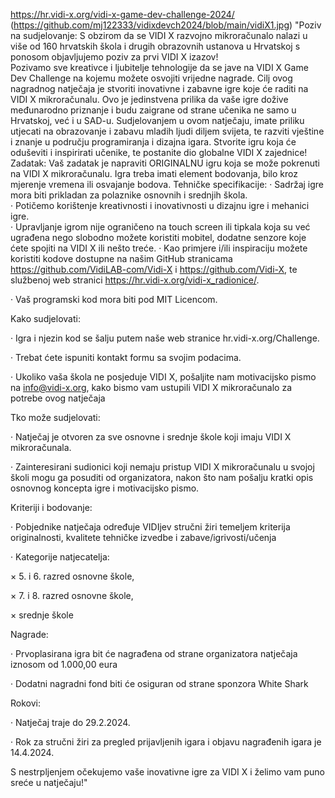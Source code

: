 https://hr.vidi-x.org/vidi-x-game-dev-challenge-2024/
(https://github.com/mj122333/vidixdevch2024/blob/main/vidiX1.jpg)
"Poziv na sudjelovanje: S obzirom da se VIDI X razvojno mikroračunalo nalazi u više od 160 hrvatskih škola i drugih obrazovnih ustanova u Hrvatskoj s ponosom objavljujemo poziv za prvi VIDI X izazov!  
Pozivamo sve kreativce i ljubitelje tehnologije da se jave na VIDI X Game Dev Challenge na kojemu možete osvojiti vrijedne nagrade. 
Cilj ovog nagradnog natječaja je stvoriti inovativne i zabavne igre koje će raditi na VIDI X mikroračunalu. 
Ovo je jedinstvena prilika da vaše igre dožive međunarodno priznanje i budu zaigrane od strane učenika ne samo u Hrvatskoj, već i u SAD-u. Sudjelovanjem u ovom natječaju, imate priliku utjecati na obrazovanje i zabavu mladih ljudi diljem svijeta, te razviti vještine i znanje u području programiranja i dizajna igara. 
Stvorite igru koja će oduševiti i inspirirati učenike, te postanite dio globalne VIDI X zajednice! 
Zadatak: Vaš zadatak je napraviti ORIGINALNU igru koja se može pokrenuti na VIDI X mikroračunalu. Igra treba imati element bodovanja, bilo kroz mjerenje vremena ili osvajanje bodova. 
Tehničke specifikacije: 
·   Sadržaj igre mora biti prikladan za polaznike osnovnih i srednjih škola.  
·   Potičemo korištenje kreativnosti i inovativnosti u dizajnu igre i mehanici igre.  
·   Upravljanje igrom nije ograničeno na touch screen ili tipkala koja su već ugrađena nego slobodno možete koristiti mobitel, dodatne senzore koje ćete spojiti na VIDI X ili nešto treće. 
·   Kao primjere i/ili inspiraciju možete koristiti kodove dostupne na našim GitHub stranicama https://github.com/VidiLAB-com/Vidi-X i https://github.com/Vidi-X, te službenoj web stranici https://hr.vidi-x.org/vidi-x_radionice/.

·   Vaš programski kod mora biti pod MIT Licencom. 

Kako sudjelovati: 

·   Igra i njezin kod se šalju putem naše web stranice hr.vidi-x.org/Challenge. 

·   Trebat ćete ispuniti kontakt formu sa svojim podacima. 

·   Ukoliko vaša škola ne posjeduje VIDI X, pošaljite nam motivacijsko pismo na info@vidi-x.org, kako bismo vam ustupili VIDI X mikroračunalo za potrebe ovog natječaja  

Tko može sudjelovati: 

·   Natječaj je otvoren za sve osnovne i srednje škole koji imaju VIDI X mikroračunala. 

·   Zainteresirani sudionici koji nemaju pristup VIDI X mikroračunalu u svojoj školi mogu ga posuditi od organizatora, nakon što nam pošalju kratki opis osnovnog koncepta igre i motivacijsko pismo. 

Kriteriji i bodovanje: 

·   Pobjednike natječaja određuje VIDIjev stručni žiri temeljem kriterija originalnosti, kvalitete tehničke izvedbe i zabave/igrivosti/učenja

·   Kategorije natjecatelja:  

   × 5. i 6. razred osnovne škole,  

   ×   7. i 8. razred osnovne škole,  

   ×   srednje škole 

Nagrade: 

·   Prvoplasirana igra bit će nagrađena od strane organizatora natječaja iznosom od 1.000,00 eura  

·   Dodatni nagradni fond biti će osiguran od strane sponzora White Shark 

Rokovi: 

·   Natječaj traje do 29.2.2024. 

·   Rok za stručni žiri za pregled prijavljenih igara i objavu nagrađenih igara je 14.4.2024.

S nestrpljenjem očekujemo vaše inovativne igre za VIDI X i želimo vam puno sreće u natječaju!"
